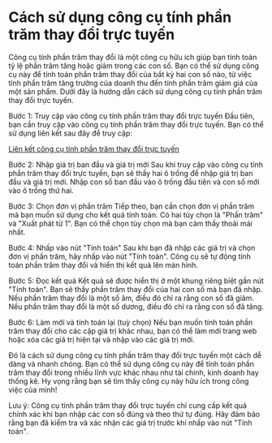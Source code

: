 Cách sử dụng công cụ tính phần trăm thay đổi trực tuyến
=======================================================

Công cụ tính phần trăm thay đổi là một công cụ hữu ích giúp bạn tính toán tỷ lệ phần trăm tăng hoặc giảm trong các con số. Bạn có thể sử dụng công cụ này để tính toán phần trăm thay đổi của bất kỳ hai con số nào, từ việc tính phần trăm tăng trưởng của doanh thu đến tính phần trăm giảm giá của một sản phẩm. Dưới đây là hướng dẫn cách sử dụng công cụ tính phần trăm thay đổi trực tuyến.

Bước 1: Truy cập vào công cụ tính phần trăm thay đổi trực tuyến Đầu tiên, bạn cần truy cập vào công cụ tính phần trăm thay đổi trực tuyến. Bạn có thể sử dụng liên kết sau đây để truy cập:

[Liên kết công cụ tính phần trăm thay đổi trực tuyến](https://www.onlinecalculatorsfree.com/vi/math/percentage-change-calculator.html)

Bước 2: Nhập giá trị ban đầu và giá trị mới Sau khi truy cập vào công cụ tính phần trăm thay đổi trực tuyến, bạn sẽ thấy hai ô trống để nhập giá trị ban đầu và giá trị mới. Nhập con số ban đầu vào ô trống đầu tiên và con số mới vào ô trống thứ hai.

Bước 3: Chọn đơn vị phần trăm Tiếp theo, bạn cần chọn đơn vị phần trăm mà bạn muốn sử dụng cho kết quả tính toán. Có hai tùy chọn là "Phần trăm" và "Xuất phát từ 1". Bạn có thể chọn tùy chọn mà bạn cảm thấy thoải mái nhất.

Bước 4: Nhấp vào nút "Tính toán" Sau khi bạn đã nhập các giá trị và chọn đơn vị phần trăm, hãy nhấp vào nút "Tính toán". Công cụ sẽ tự động tính toán phần trăm thay đổi và hiển thị kết quả lên màn hình.

Bước 5: Đọc kết quả Kết quả sẽ được hiển thị ở một khung riêng biệt gần nút "Tính toán". Bạn sẽ thấy phần trăm thay đổi của hai con số mà bạn đã nhập. Nếu phần trăm thay đổi là một số âm, điều đó chỉ ra rằng con số đã giảm. Nếu phần trăm thay đổi là một số dương, điều đó chỉ ra rằng con số đã tăng.

Bước 6: Làm mới và tính toán lại (tuỳ chọn) Nếu bạn muốn tính toán phần trăm thay đổi cho các cặp giá trị khác nhau, bạn có thể làm mới trang web hoặc xóa các giá trị hiện tại và nhập vào các giá trị mới.

Đó là cách sử dụng công cụ tính phần trăm thay đổi trực tuyến một cách dễ dàng và nhanh chóng. Bạn có thể sử dụng công cụ này để tính toán phần trăm thay đổi trong nhiều lĩnh vực khác nhau như tài chính, kinh doanh hay thống kê. Hy vọng rằng bạn sẽ tìm thấy công cụ này hữu ích trong công việc của mình!

Lưu ý: Công cụ tính phần trăm thay đổi trực tuyến chỉ cung cấp kết quả chính xác khi bạn nhập các con số đúng và theo thứ tự đúng. Hãy đảm bảo rằng bạn đã kiểm tra và xác nhận các giá trị trước khi nhấp vào nút "Tính toán".